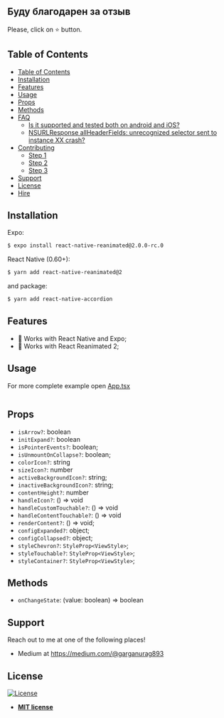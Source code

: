 ## Буду благодарен за отзыв
<p>Please, click on ⭐ button.</p>


## Table of Contents

- [Table of Contents](#table-of-contents)
- [Installation](#installation)
- [Features](#features)
- [Usage](#usage)
- [Props](#props)
- [Methods](#methods)
- [FAQ](#faq)
  - [Is it supported and tested both on android and iOS?](#is-it-supported-and-tested-both-on-android-and-ios)
  - [NSURLResponse allHeaderFields: unrecognized selector sent to instance XX crash?](#nsurlresponse-allheaderfields-unrecognized-selector-sent-to-instance-xx-crash)
- [Contributing](#contributing)
  - [Step 1](#step-1)
  - [Step 2](#step-2)
  - [Step 3](#step-3)
- [Support](#support)
- [License](#license)
- [Hire](#hire)

## Installation

<p>Expo:</p>

```bash
$ expo install react-native-reanimated@2.0.0-rc.0
```


<p>React Native (0.60+):</p>


```bash
$ yarn add react-native-reanimated@2
```
and package:

```bash
$ yarn add react-native-accordion
```

## Features

- 📲 Works with React Native and Expo;
- 📲 Works with React Reanimated 2;

## Usage

For more complete example open [App.tsx](https://github.com/garganurag893/react-native-phone-number-input/blob/master/example/App.tsx)

```tsx

```

## Props

- `isArrow?`: boolean
- `initExpand?`: boolean
- `isPointerEvents?`: boolean;
- `isUnmountOnCollapse?`: boolean;
- `colorIcon?`: string
- `sizeIcon?`: number
- `activeBackgroundIcon?`: string;
- `inactiveBackgroundIcon?`: string;
- `contentHeight?`:  number
- `handleIcon?`:  () => void
- `handleCustomTouchable?`:  () => void
- `handleContentTouchable?`:  () => void
- `renderContent?`:  () => void;
- `configExpanded?`: object;
- `configCollapsed?`: object;
- `styleChevron?`: `StyleProp<ViewStyle>`;
- `styleTouchable?`: `StyleProp<ViewStyle>`;
- `styleContainer?`: `StyleProp<ViewStyle>`;

## Methods

- `onChangeState`: (value: boolean) => boolean


## Support

Reach out to me at one of the following places!

- Medium at <a href="https://medium.com/@garganurag893" target="_blank">https://medium.com/@garganurag893 </a>


## License

[![License](http://img.shields.io/:license-mit-blue.svg?style=flat-square)](http://badges.mit-license.org)

- **[MIT license](http://opensource.org/licenses/mit-license.php)**

[react-native-country-picker-modal]: https://github.com/xcarpentier/react-native-country-picker-modal
